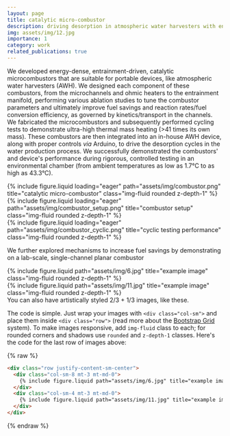 ```yaml
---
layout: page
title: catalytic micro-combustor
description: driving desorption in atmospheric water harvesters with energy-dense, autothermal combustion
img: assets/img/12.jpg
importance: 1
category: work
related_publications: true
---
```


We developed energy-dense, entrainment-driven, catalytic microcombustors that are suitable for portable devices, like atmospheric water harvesters (AWH). We designed each component of these combustors, from the microchannels and ohmic heaters to the entrainment manifold, performing various ablation studies to tune the combustor parameters and ultimately improve fuel savings and reaction rates/fuel conversion efficiency, as governed by kinetics/transport in the channels. We fabricated the microcombustors and subsequently performed cycling tests to demonstrate ultra-high thermal mass heating (>41 times its own mass). These combustors are then integrated into an in-house AWH device, along with proper controls *via* Arduino, to drive the desorption cycles in the water production process. We successfully demonstrated the combustors' and device's performance during rigorous, controlled testing in an environmental chamber (from ambient temperatures as low as 1.7°C to as high as 43.3°C). 

<div class="row">
    <div class="col-sm mt-3 mt-md-0">
        {% include figure.liquid loading="eager" path="assets/img/combustor.png" title="catalytic micro-combustor" class="img-fluid rounded z-depth-1" %}
    </div>
</div>

<div class="row">
    <div class="col-sm mt-3 mt-md-0">
        {% include figure.liquid loading="eager" path="assets/img/combustor_setup.png" title="combustor setup" class="img-fluid rounded z-depth-1" %}
    </div>
    <div class="col-sm mt-3 mt-md-0">
        {% include figure.liquid loading="eager" path="assets/img/combustor_cyclic.png" title="cyclic testing performance" class="img-fluid rounded z-depth-1" %}
    </div>
</div>

We further explored mechanisms to increase fuel savings by demonstrating on a lab-scale, single-channel planar combustor 

<div class="row justify-content-sm-center">
    <div class="col-sm-8 mt-3 mt-md-0">
        {% include figure.liquid path="assets/img/6.jpg" title="example image" class="img-fluid rounded z-depth-1" %}
    </div>
    <div class="col-sm-4 mt-3 mt-md-0">
        {% include figure.liquid path="assets/img/11.jpg" title="example image" class="img-fluid rounded z-depth-1" %}
    </div>
</div>
<div class="caption">
    You can also have artistically styled 2/3 + 1/3 images, like these.
</div>

The code is simple.
Just wrap your images with `<div class="col-sm">` and place them inside `<div class="row">` (read more about the <a href="https://getbootstrap.com/docs/4.4/layout/grid/">Bootstrap Grid</a> system).
To make images responsive, add `img-fluid` class to each; for rounded corners and shadows use `rounded` and `z-depth-1` classes.
Here's the code for the last row of images above:

{% raw %}

```html
<div class="row justify-content-sm-center">
  <div class="col-sm-8 mt-3 mt-md-0">
    {% include figure.liquid path="assets/img/6.jpg" title="example image" class="img-fluid rounded z-depth-1" %}
  </div>
  <div class="col-sm-4 mt-3 mt-md-0">
    {% include figure.liquid path="assets/img/11.jpg" title="example image" class="img-fluid rounded z-depth-1" %}
  </div>
</div>
```

{% endraw %}
